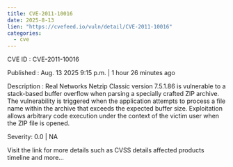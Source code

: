 ```yaml
--- 
title: CVE-2011-10016
date: 2025-8-13
lien: "https://cvefeed.io/vuln/detail/CVE-2011-10016"
categories:
  - cve
---
```


CVE ID : CVE-2011-10016

Published :  Aug. 13
2025
9:15 p.m. | 1 hour
26 minutes ago

Description : Real Networks Netzip Classic version 7.5.1.86 is vulnerable to a stack-based buffer overflow when parsing a specially crafted ZIP archive. The vulnerability is triggered when the application attempts to process a file name within the archive that exceeds the expected buffer size. Exploitation allows arbitrary code execution under the context of the victim user when the ZIP file is opened.

Severity: 0.0 | NA

Visit the link for more details
such as CVSS details
affected products
timeline
and more...
